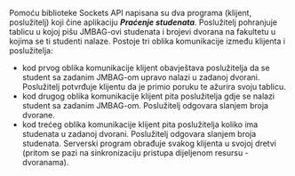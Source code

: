 Pomoću biblioteke Sockets API napisana su dva programa (klijent, poslužitelj) koji čine aplikaciju ***Praćenje studenata***. Poslužitelj pohranjuje tablicu u kojoj pišu JMBAG-ovi studenata i brojevi dvorana na fakultetu u kojima se ti studenti nalaze. Postoje tri oblika komunikacije između klijenta i poslužitelja:
- kod prvog oblika komunikacije klijent obavještava poslužitelja da se student sa zadanim JMBAG-om
upravo nalazi u zadanoj dvorani. Poslužitelj potvrđuje klijentu da je primio poruku te ažurira svoju
tablicu.
- kod drugog oblika komunikacije klijent pita poslužitelja gdje se nalazi student sa zadanim JMBAG-om. Poslužitelj odgovara slanjem broja dvorane.
- kod trećeg oblika komunikacije klijent pita poslužitelja koliko ima studenata u zadanoj dvorani.
Poslužitelj odgovara slanjem broja studenata.
Serverski program obrađuje svakog klijenta u svojoj dretvi (pritom se pazi na sinkronizaciju pristupa dijeljenom resursu - dvoranama).

